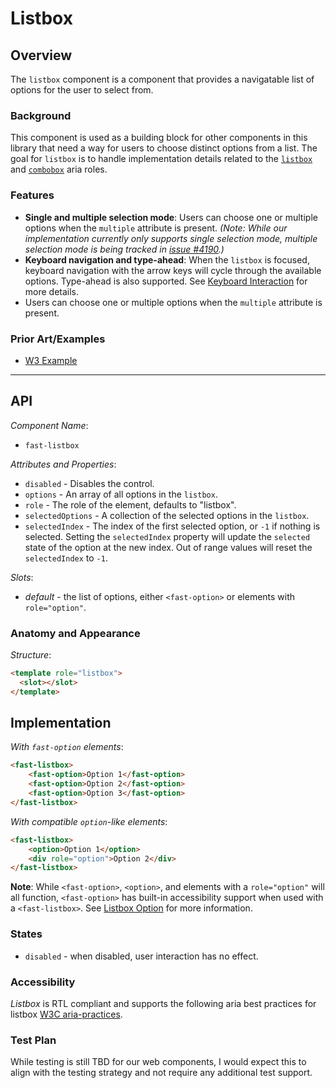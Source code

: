 # Listbox

## Overview

The `listbox` component is a component that provides a navigatable list of options for the user to select from.

### Background

This component is used as a building block for other components in this library that need a way for users to choose distinct options from a list. The goal for `listbox` is to handle implementation details related to the [`listbox`](https://www.w3.org/TR/wai-aria-practices-1.1/#Listbox) and [`combobox`](https://www.w3.org/TR/wai-aria-practices-1.1/#combobox) aria roles.

### Features

- **Single and multiple selection mode**: Users can choose one or multiple options when the `multiple` attribute is present. *(Note: While our implementation currently only supports single selection mode, multiple selection mode is being tracked in [issue #4190](https://github.com/microsoft/fast/issues/4190).)*
- **Keyboard navigation and type-ahead**: When the `listbox` is focused, keyboard navigation with the arrow keys will cycle through the available options. Type-ahead is also supported. See [Keyboard Interaction](https://www.w3.org/TR/wai-aria-practices-1.1/#listbox_kbd_interaction) for more details.
- Users can choose one or multiple options when the `multiple` attribute is present.

### Prior Art/Examples

- [W3 Example](https://www.w3.org/TR/wai-aria-practices-1.1/examples/listbox/listbox-scrollable.html)

---

## API

*Component Name*:

- `fast-listbox`

*Attributes and Properties*:

- `disabled` - Disables the control.
- `options` - An array of all options in the `listbox`.
- `role` - The role of the element, defaults to "listbox".
- `selectedOptions` - A collection of the selected options in the `listbox`.
- `selectedIndex` - The index of the first selected option, or `-1` if nothing is selected. Setting the `selectedIndex` property will update the `selected` state of the option at the new index. Out of range values will reset the `selectedIndex` to `-1`.

*Slots*:

- *default* - the list of options, either `<fast-option>` or elements with `role="option"`.

### Anatomy and Appearance

*Structure*:

```html
<template role="listbox">
  <slot></slot>
</template>
```

## Implementation

*With `fast-option` elements*:

```html
<fast-listbox>
    <fast-option>Option 1</fast-option>
    <fast-option>Option 2</fast-option>
    <fast-option>Option 3</fast-option>
</fast-listbox>
```

*With compatible `option`-like elements*:

```html
<fast-listbox>
    <option>Option 1</option>
    <div role="option">Option 2</div>
</fast-listbox>
```

**Note**: While `<fast-option>`, `<option>`, and elements with a `role="option"` will all function, `<fast-option>` has built-in accessibility support when used with a `<fast-listbox>`. See [Listbox Option](../listbox-option/listbox-option.spec.md) for more information.

### States

- `disabled` - when disabled, user interaction has no effect.

### Accessibility

*Listbox* is RTL compliant and supports the following aria best practices for listbox [W3C aria-practices](https://www.w3.org/TR/wai-aria-practices-1.1/#Listbox).

### Test Plan

While testing is still TBD for our web components, I would expect this to align with the testing strategy and not require any additional test support.
